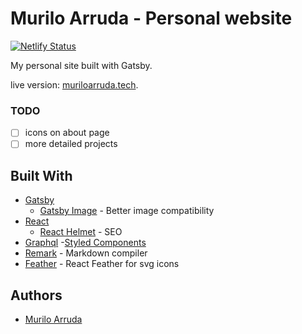 # Murilo Arruda - Personal website

[![Netlify Status](https://api.netlify.com/api/v1/badges/53119390-d56c-4f90-b61f-67cbd8380c78/deploy-status)](https://app.netlify.com/sites/condescending-varahamihira-dba306/deploys)

My personal site built with Gatsby.

live version: [muriloarruda.tech](https://muriloarruda.tech). 

### TODO
- [ ] icons on about page
- [ ] more detailed projects

## Built With

- [Gatsby](https://www.gatsbyjs.org/)
  - [Gatsby Image](https://www.gatsbyjs.org/packages/gatsby-image/) - Better image compatibility
- [React](https://reactjs.org)
  - [React Helmet](https://github.com/nfl/react-helmet) - SEO
- [Graphql](https://graphql.org) -[Styled Components](https://www.styled-components.com/)
- [Remark](https://remark.js.org/) - Markdown compiler
- [Feather](https://github.com/feathericons/react-feather) - React Feather for svg icons

## Authors

- [Murilo Arruda](https://github.com/murilo-arruda)
